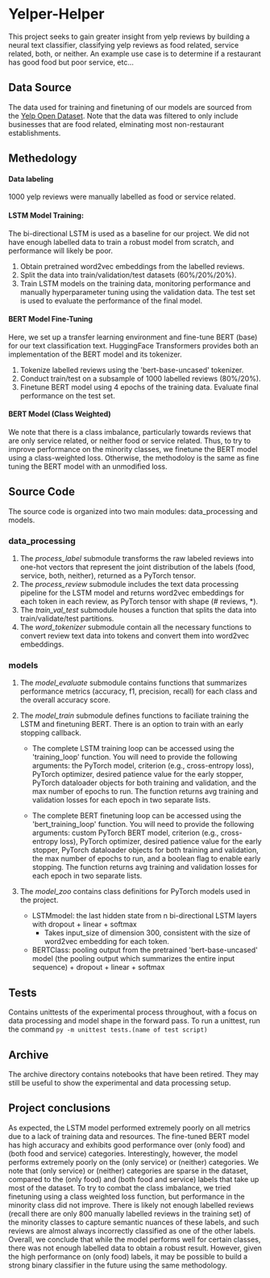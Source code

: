 # Yelper-Helper
This project seeks to gain greater insight from yelp reviews by building a neural text classifier, classifying
yelp reviews as food related, service related, both, or neither. An example use case is to determine if a restaurant
has good food but poor service, etc...

## Data Source
The data used for training and finetuning of our models are sourced from the [Yelp Open Dataset](https://www.yelp.com/dataset). Note that the data was filtered to only include businesses that are food related, elminating most non-restaurant establishments.

## Methedology
#### Data labeling
1000 yelp reviews were manually labelled as food or service related.

#### LSTM Model Training:
The bi-directional LSTM is used as a baseline for our project. We did not have enough labelled data
to train a robust model from scratch, and performance will likely be poor.

1. Obtain pretrained word2vec embeddings from the labelled reviews.
2. Split the data into train/validation/test datasets (60%/20%/20%).
3. Train LSTM models on the training data, monitoring performance and manually hyperparameter tuning using the validation data. The test set is used to evaluate the performance of the final model. 

#### BERT Model Fine-Tuning
Here, we set up a transfer learning environment and fine-tune BERT (base) for our text classification text. HuggingFace Transformers provides both an implementation of the BERT model and its tokenizer.

1. Tokenize labelled reviews using the 'bert-base-uncased' tokenizer.
2. Conduct train/test on a subsample of 1000 labelled reviews (80%/20%).
3. Finetune BERT model using 4 epochs of the training data. Evaluate final performance on the test set.

#### BERT Model (Class Weighted)
We note that there is a class imbalance, particularly towards reviews that are only service related, or neither food or service related. Thus, to try to improve performance on the minority classes, we finetune the BERT model using a class-weighted loss. Otherwise, the methodoloy is the same as fine tuning the BERT model with an unmodified loss.

## Source Code
The source code is organized into two main modules: data_processing and models.

### data_processing
1. The *process_label* submodule transforms the raw labeled reviews into one-hot vectors that represent the joint distribution of the labels (food, service, both, neither), returned as a PyTorch tensor.
2. The *process_review* submodule includes the text data processing pipeline for the LSTM model and returns word2vec embeddings for each token in each review, as PyTorch tensor with shape (# reviews, *).
3. The *train_val_test* submodule houses a function that splits the data into train/validate/test partitions.
4. The *word_tokenizer* submodule contain all the necessary functions to convert review text data into tokens and convert them into word2vec embeddings.

### models
1. The *model_evaluate* submodule contains functions that summarizes performance metrics (accuracy, f1, precision, recall)
    for each class and the overall accuracy score.
2. The *model_train* submodule defines functions to faciliate training the LSTM and finetuning BERT. There is an option to train with an early stopping callback.

    - The complete LSTM training loop can be accessed using the 'training_loop' function. You will need to provide the following arguments: the PyTorch model, criterion (e.g., cross-entropy loss), PyTorch optimizer, desired patience value for the early stopper, PyTorch dataloader objects for both training and validation, and the max number of epochs to run. The function returns avg training and validation losses for each epoch in two separate lists.

    - The complete BERT finetuning loop can be accessed using the 'bert_training_loop' function. You will need to provide the following arguments: custom PyTorch BERT model, criterion (e.g., cross-entropy loss), PyTorch optimizer, desired patience value for the early stopper, PyTorch dataloader objects for both training and validation, the max number of epochs to run, and a boolean flag to enable early stopping. The function returns avg training and validation losses for each epoch in two separate lists.

3. The *model_zoo* contains class definitions for PyTorch models used in the project.
    - LSTMmodel: the last hidden state from n bi-directional LSTM layers with dropout + linear + softmax
        - Takes input_size of dimension 300, consistent with the size of word2vec embedding for each token.
    - BERTClass: pooling output from the pretrained 'bert-base-uncased' model (the pooling output which summarizes the entire input sequence) + dropout + linear + softmax

## Tests
Contains unittests of the experimental process throughout, with a focus on data processing and model shape in the forward pass. To run a unittest, run the command `py -m unittest tests.(name of test script)`

## Archive
The archive directory contains notebooks that have been retired. They may still be useful to show the experimental and data processing setup. 

## Project conclusions
As expected, the LSTM model performed extremely poorly on all metrics due to a lack of training data and resources. The fine-tuned BERT model has high accuracy and exhibits good performance over (only food) and (both food and service) categories. Interestingly, however, the model performs extremely poorly on the (only service) or (neither) categories. We note that (only service) or (neither) categories are sparse in the dataset, compared to the (only food) and (both food and service) labels that take up most of the dataset. To try to combat the class imbalance, we tried finetuning using a class weighted loss function, but performance in the minority class did not improve. There is likely not enough labelled reviews (recall there are only 800 manually labelled reviews in the training set) of the minority classes to capture semantic nuances of these labels, and such reviews are almost always incorrectly classified as one of the other labels. Overall, we conclude that while the model performs well for certain classes, there was not enough labelled data to obtain a robust result. However, given the high performance on (only food) labels, it may be possible to build a strong binary classifier in the future using the same methodology.